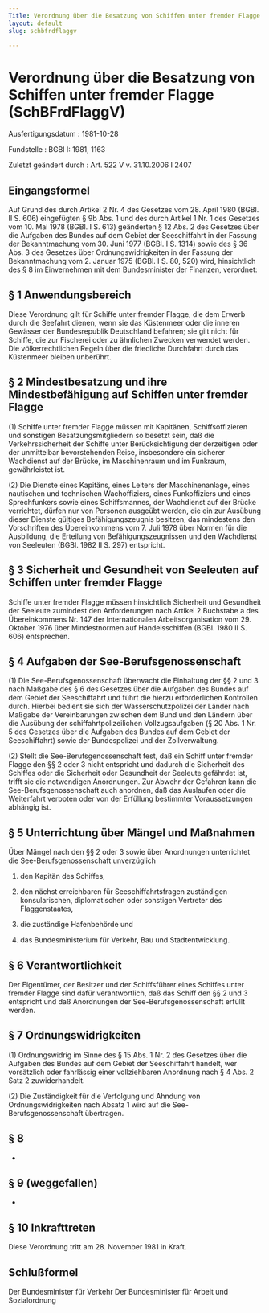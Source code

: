 ```yaml
---
Title: Verordnung über die Besatzung von Schiffen unter fremder Flagge
layout: default
slug: schbfrdflaggv

---
```


# Verordnung über die Besatzung von Schiffen unter fremder Flagge (SchBFrdFlaggV)

Ausfertigungsdatum
:   1981-10-28

Fundstelle
:   BGBl I: 1981, 1163

Zuletzt geändert durch
:   Art. 522 V v. 31.10.2006 I 2407


## Eingangsformel

Auf Grund des durch Artikel 2 Nr. 4 des Gesetzes vom 28. April 1980
(BGBl. II S. 606) eingefügten § 9b Abs. 1 und des durch Artikel 1 Nr.
1 des Gesetzes vom 10. Mai 1978 (BGBl. I S. 613) geänderten § 12 Abs.
2 des Gesetzes über die Aufgaben des Bundes auf dem Gebiet der
Seeschiffahrt in der Fassung der Bekanntmachung vom 30. Juni 1977
(BGBl. I S. 1314) sowie des § 36 Abs. 3 des Gesetzes über
Ordnungswidrigkeiten in der Fassung der Bekanntmachung vom 2. Januar
1975 (BGBl. I S. 80, 520) wird, hinsichtlich des § 8 im Einvernehmen
mit dem Bundesminister der Finanzen, verordnet:


## § 1 Anwendungsbereich

Diese Verordnung gilt für Schiffe unter fremder Flagge, die dem Erwerb
durch die Seefahrt dienen, wenn sie das Küstenmeer oder die inneren
Gewässer der Bundesrepublik Deutschland befahren; sie gilt nicht für
Schiffe, die zur Fischerei oder zu ähnlichen Zwecken verwendet werden.
Die völkerrechtlichen Regeln über die friedliche Durchfahrt durch das
Küstenmeer bleiben unberührt.


## § 2 Mindestbesatzung und ihre Mindestbefähigung auf Schiffen unter fremder Flagge

(1) Schiffe unter fremder Flagge müssen mit Kapitänen,
Schiffsoffizieren und sonstigen Besatzungsmitgliedern so besetzt sein,
daß die Verkehrssicherheit der Schiffe unter Berücksichtigung der
derzeitigen oder der unmittelbar bevorstehenden Reise, insbesondere
ein sicherer Wachdienst auf der Brücke, im Maschinenraum und im
Funkraum, gewährleistet ist.

(2) Die Dienste eines Kapitäns, eines Leiters der Maschinenanlage,
eines nautischen und technischen Wachoffiziers, eines Funkoffiziers
und eines Sprechfunkers sowie eines Schiffsmannes, der Wachdienst auf
der Brücke verrichtet, dürfen nur von Personen ausgeübt werden, die
ein zur Ausübung dieser Dienste gültiges Befähigungszeugnis besitzen,
das mindestens den Vorschriften des Übereinkommens vom 7. Juli 1978
über Normen für die Ausbildung, die Erteilung von
Befähigungszeugnissen und den Wachdienst von Seeleuten (BGBl. 1982 II
S. 297) entspricht.


## § 3 Sicherheit und Gesundheit von Seeleuten auf Schiffen unter fremder Flagge

Schiffe unter fremder Flagge müssen hinsichtlich Sicherheit und
Gesundheit der Seeleute zumindest den Anforderungen nach Artikel 2
Buchstabe a des Übereinkommens Nr. 147 der Internationalen
Arbeitsorganisation vom 29. Oktober 1976 über Mindestnormen auf
Handelsschiffen (BGBl. 1980 II S. 606) entsprechen.


## § 4 Aufgaben der See-Berufsgenossenschaft

(1) Die See-Berufsgenossenschaft überwacht die Einhaltung der §§ 2 und
3 nach Maßgabe des § 6 des Gesetzes über die Aufgaben des Bundes auf
dem Gebiet der Seeschiffahrt und führt die hierzu erforderlichen
Kontrollen durch. Hierbei bedient sie sich der Wasserschutzpolizei der
Länder nach Maßgabe der Vereinbarungen zwischen dem Bund und den
Ländern über die Ausübung der schiffahrtpolizeilichen Vollzugsaufgaben
(§ 20 Abs. 1 Nr. 5 des Gesetzes über die Aufgaben des Bundes auf dem
Gebiet der Seeschiffahrt) sowie der Bundespolizei und der
Zollverwaltung.

(2) Stellt die See-Berufsgenossenschaft fest, daß ein Schiff unter
fremder Flagge den §§ 2 oder 3 nicht entspricht und dadurch die
Sicherheit des Schiffes oder die Sicherheit oder Gesundheit der
Seeleute gefährdet ist, trifft sie die notwendigen Anordnungen. Zur
Abwehr der Gefahren kann die See-Berufsgenossenschaft auch anordnen,
daß das Auslaufen oder die Weiterfahrt verboten oder von der Erfüllung
bestimmter Voraussetzungen abhängig ist.


## § 5 Unterrichtung über Mängel und Maßnahmen

Über Mängel nach den §§ 2 oder 3 sowie über Anordnungen unterrichtet
die See-Berufsgenossenschaft unverzüglich

1.  den Kapitän des Schiffes,


2.  den nächst erreichbaren für Seeschiffahrtsfragen zuständigen
    konsularischen, diplomatischen oder sonstigen Vertreter des
    Flaggenstaates,


3.  die zuständige Hafenbehörde und


4.  das Bundesministerium für Verkehr, Bau und Stadtentwicklung.





## § 6 Verantwortlichkeit

Der Eigentümer, der Besitzer und der Schiffsführer eines Schiffes
unter fremder Flagge sind dafür verantwortlich, daß das Schiff den §§
2 und 3 entspricht und daß Anordnungen der See-Berufsgenossenschaft
erfüllt werden.


## § 7 Ordnungswidrigkeiten

(1) Ordnungswidrig im Sinne des § 15 Abs. 1 Nr. 2 des Gesetzes über
die Aufgaben des Bundes auf dem Gebiet der Seeschiffahrt handelt, wer
vorsätzlich oder fahrlässig einer vollziehbaren Anordnung nach § 4
Abs. 2 Satz 2 zuwiderhandelt.

(2) Die Zuständigkeit für die Verfolgung und Ahndung von
Ordnungswidrigkeiten nach Absatz 1 wird auf die See-
Berufsgenossenschaft übertragen.


## § 8

-


## § 9 (weggefallen)

-


## § 10 Inkrafttreten

Diese Verordnung tritt am 28. November 1981 in Kraft.


## Schlußformel

Der Bundesminister für Verkehr
Der Bundesminister für Arbeit und Sozialordnung

